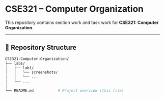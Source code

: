 # CSE321 – Computer Organization  

This repository contains section work and task work for **CSE321: Computer Organization**.  

---

## 📂 Repository Structure  

```bash
CSE321-Computer-Organization/
├── labs/               
│   ├── lab1/           
│   │   └── screenshots/
│   │   └── ...
│   └── ...
│
└── README.md           # Project overview (this file)
```
